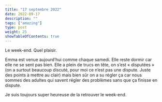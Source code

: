 ```yaml
---
title: "17 septembre 2022"
date: 2022-09-17
description: ""
tags: ["amazing"]
type: post
weight: 25
showTableOfContents: true
---
```


Le week-end. Quel plaisir.

Emma est venue aujourd’hui comme chaque samedi. Elle reste dormir car elle ne se sent pas bien. Elle a plein de trucs en tête, on s’est « disputées » (on a surtout beaucoup discuté, pour moi ce n’est pas une dispute. Juste des points à mettre au clair) mais bien sûr on a su régler ça car nous sommes des adultes qui savent régler des problèmes sans que ça finisse en dispute.

Je suis toujours super heureuse de la retrouver le week-end.